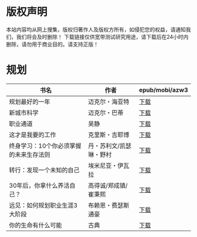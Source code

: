 # 版权声明

本站内容均从网上搜集，版权归著作人及版权方所有，如侵犯您的权益，请通知我们，我们将会及时删除！ 下载链接仅供宽带测试研究用途，请下载后在24小时内删除，请勿用于商业目的。请支持正版！

# 规划

| 书名 | 作者 | epub/mobi/azw3 |
| --- | --- | --- |
| 规划最好的一年 | 迈克尔・海亚特 | [下载](https://url89.ctfile.com/f/31084289-1375512514-02047a?p=8866) |
| 新城市科学 | 迈克尔・巴蒂 | [下载](https://url89.ctfile.com/f/31084289-1356995401-9787ba?p=8866) |
| 职业通道 | 吴静 | [下载](https://url89.ctfile.com/f/31084289-1357054534-7659b9?p=8866) |
| 这才是我要的工作 | 克里斯・吉耶博 | [下载](https://url89.ctfile.com/f/31084289-1357054237-ff0ccf?p=8866) |
| 终身学习：10个你必须掌握的未来生存法则 | 丹・苏利文/凯瑟琳・野村 | [下载](https://url89.ctfile.com/f/31084289-1357051288-a97663?p=8866) |
| 转行：发现一个未知的自己 | 埃米尼亚・伊瓦拉 | [下载](https://url89.ctfile.com/f/31084289-1357029235-6fc0c9?p=8866) |
| 30年后，你拿什么养活自己？ | 高得诚/郑成镇/崔秉熙  | [下载](https://url89.ctfile.com/f/31084289-1357017421-191d50?p=8866) |
| 远见：如何规划职业生涯3大阶段 | 布赖恩・费瑟斯通豪 | [下载](https://url89.ctfile.com/f/31084289-1357017316-d0ac6b?p=8866) |
| 你的生命有什么可能 | 古典 | [下载](https://url89.ctfile.com/f/31084289-1357010275-448eff?p=8866) |
